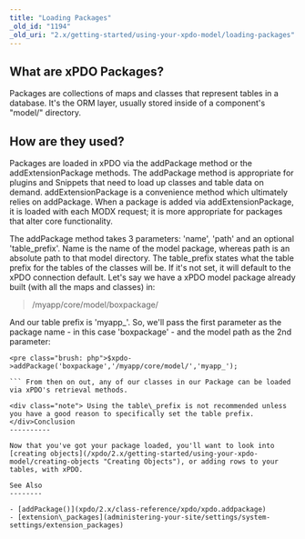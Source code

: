 ```yaml
---
title: "Loading Packages"
_old_id: "1194"
_old_uri: "2.x/getting-started/using-your-xpdo-model/loading-packages"
---
```


What are xPDO Packages?
-----------------------

 Packages are collections of maps and classes that represent tables in a database. It's the ORM layer, usually stored inside of a component's "model/" directory.

How are they used?
------------------

 Packages are loaded in xPDO via the addPackage method or the addExtensionPackage methods. The addPackage method is appropriate for plugins and Snippets that need to load up classes and table data on demand. addExtensionPackage is a convenience method which ultimately relies on addPackage. When a package is added via addExtensionPackage, it is loaded with each MODX request; it is more appropriate for packages that alter core functionality.

The addPackage method takes 3 parameters: 'name', 'path' and an optional 'table\_prefix'. Name is the name of the model package, whereas path is an absolute path to that model directory. The table\_prefix states what the table prefix for the tables of the classes will be. If it's not set, it will default to the xPDO connection default. Let's say we have a xPDO model package already built (with all the maps and classes) in:

> /myapp/core/model/boxpackage/

 And our table prefix is 'myapp\_'. So, we'll pass the first parameter as the package name - in this case 'boxpackage' - and the model path as the 2nd parameter:

 ```
<pre class="brush: php">$xpdo->addPackage('boxpackage','/myapp/core/model/','myapp_');

``` From then on out, any of our classes in our Package can be loaded via xPDO's retrieval methods.

<div class="note"> Using the table\_prefix is not recommended unless you have a good reason to specifically set the table prefix. </div>Conclusion
----------

 Now that you've got your package loaded, you'll want to look into [creating objects](/xpdo/2.x/getting-started/using-your-xpdo-model/creating-objects "Creating Objects"), or adding rows to your tables, with xPDO.

See Also
--------

- [addPackage()](xpdo/2.x/class-reference/xpdo/xpdo.addpackage)
- [extension\_packages](administering-your-site/settings/system-settings/extension_packages)